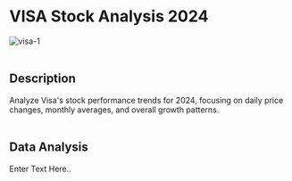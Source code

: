 # VISA Stock Analysis 2024
![visa-1](https://github.com/user-attachments/assets/292ed585-e630-441e-af3b-d4e756420614)
<br>
<br>

## Description
Analyze Visa's stock performance trends for 2024, focusing on daily price changes, monthly averages, and overall growth patterns.
<br>
<br>


## Data Analysis
Enter Text Here..
